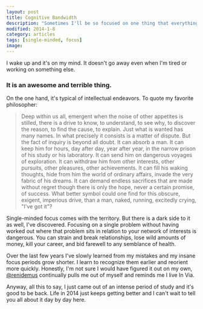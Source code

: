 ```yaml
---
layout: post
title: Cognitive Bandwidth
description: "Sometimes I'll be so focused on one thing that everything else disappears."
modified: 2014-1-8
category: articles
tags: [single-minded, focus]
image:
---
```


I wake up and it's on my mind. It doesn't go away even when I'm tired or working on something else.

### It is an awesome and terrible thing. ###

On the one hand, it's typical of intellectual endeavors. To quote my favorite philosopher:

> Deep within us all, emergent when the noise of other appetites is stilled, there is a drive to know, to understand, to see why, to discover the reason, to find the cause, to explain. Just what is wanted has many names. In what precisely it consists is a matter of dispute. But the fact of inquiry is beyond all doubt. It can absorb a man. It can keep him for hours, day after day, year after year, in the narrow prison of his study or his laboratory. It can send him on dangerous voyages of exploration. It can withdraw him from other interests, other pursuits, other pleasures, other achievements. It can fill his waking thoughts, hide from him the world of ordinary affairs, invade the very fabric of his dreams. It can demand endless sacrifices that are made without regret though there is only the hope, never a certain promise, of success. What better symbol could one find for this obscure, exigent, imperious drive, than a man, naked, running, excitedly crying, "I've got it"?

Single-minded focus comes with the territory. But there is a dark side to it as well, I've discovered. Focusing on a single problem without having worked out where that problem sits in relation to your network of interests is dangerous. You can strain and break relationships, lose wild amounts of money, kill your career, and bid farewell to any semblance of health.

Over the last few years I've slowly learned from my mistakes and my insane focus periods grow shorter. I learn to recognize them earlier and reorient more quickly. Honestly, I'm not sure I would have figured it out on my own, [@renidemus](https://twitter.com/renidemus) continually pulls me out of myself and reminds me I live In Via.

Anyway, all this to say, I just came out of an intense period of study and it's good to be back. Life in 2014 just keeps getting better and I can't wait to tell you all about it day by day here.